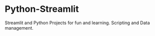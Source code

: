 # Python-Streamlit
Streamlit and Python Projects for fun and learning. Scripting and Data management.
